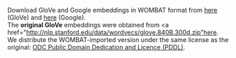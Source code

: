 Download GloVe and Google embeddings in WOMBAT format from <a href="">here</a> (GloVe) and <a href="">here</a> (Google).
<br>
The <b>original GloVe</b> embeddings were obtained from <a href="http://nlp.stanford.edu/data/wordvecs/glove.840B.300d.zip"here</a>.
<br>
We distribute the WOMBAT-imported version under the same license as the original: <a href="https://www.opendatacommons.org/licenses/pddl/1.0/">ODC Public Domain Dedication and Licence (PDDL)</a>.

<br>
